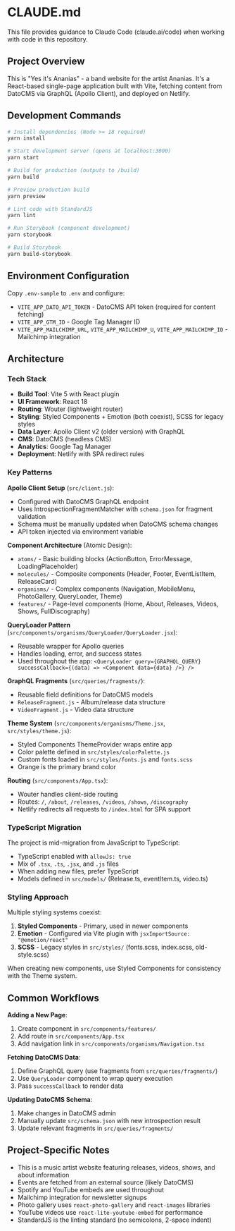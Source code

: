 # CLAUDE.md

This file provides guidance to Claude Code (claude.ai/code) when working with code in this repository.

## Project Overview

This is "Yes it's Ananias" - a band website for the artist Ananias. It's a React-based single-page application built with Vite, fetching content from DatoCMS via GraphQL (Apollo Client), and deployed on Netlify.

## Development Commands

```bash
# Install dependencies (Node >= 18 required)
yarn install

# Start development server (opens at localhost:3000)
yarn start

# Build for production (outputs to /build)
yarn build

# Preview production build
yarn preview

# Lint code with StandardJS
yarn lint

# Run Storybook (component development)
yarn storybook

# Build Storybook
yarn build-storybook
```

## Environment Configuration

Copy `.env-sample` to `.env` and configure:
- `VITE_APP_DATO_API_TOKEN` - DatoCMS API token (required for content fetching)
- `VITE_APP_GTM_ID` - Google Tag Manager ID
- `VITE_APP_MAILCHIMP_URL`, `VITE_APP_MAILCHIMP_U`, `VITE_APP_MAILCHIMP_ID` - Mailchimp integration

## Architecture

### Tech Stack
- **Build Tool**: Vite 5 with React plugin
- **UI Framework**: React 18
- **Routing**: Wouter (lightweight router)
- **Styling**: Styled Components + Emotion (both coexist), SCSS for legacy styles
- **Data Layer**: Apollo Client v2 (older version) with GraphQL
- **CMS**: DatoCMS (headless CMS)
- **Analytics**: Google Tag Manager
- **Deployment**: Netlify with SPA redirect rules

### Key Patterns

**Apollo Client Setup** (`src/client.js`):
- Configured with DatoCMS GraphQL endpoint
- Uses IntrospectionFragmentMatcher with `schema.json` for fragment validation
- Schema must be manually updated when DatoCMS schema changes
- API token injected via environment variable

**Component Architecture** (Atomic Design):
- `atoms/` - Basic building blocks (ActionButton, ErrorMessage, LoadingPlaceholder)
- `molecules/` - Composite components (Header, Footer, EventListItem, ReleaseCard)
- `organisms/` - Complex components (Navigation, MobileMenu, PhotoGallery, QueryLoader, Theme)
- `features/` - Page-level components (Home, About, Releases, Videos, Shows, FullDiscography)

**QueryLoader Pattern** (`src/components/organisms/QueryLoader/QueryLoader.jsx`):
- Reusable wrapper for Apollo queries
- Handles loading, error, and success states
- Used throughout the app: `<QueryLoader query={GRAPHQL_QUERY} successCallback={(data) => <Component data={data} />} />`

**GraphQL Fragments** (`src/queries/fragments/`):
- Reusable field definitions for DatoCMS models
- `ReleaseFragment.js` - Album/release data structure
- `VideoFragment.js` - Video data structure

**Theme System** (`src/components/organisms/Theme.jsx`, `src/styles/theme.js`):
- Styled Components ThemeProvider wraps entire app
- Color palette defined in `src/styles/colorPalette.js`
- Custom fonts loaded in `src/styles/fonts.js` and `fonts.scss`
- Orange is the primary brand color

**Routing** (`src/components/App.tsx`):
- Wouter handles client-side routing
- Routes: `/`, `/about`, `/releases`, `/videos`, `/shows`, `/discography`
- Netlify redirects all requests to `/index.html` for SPA support

### TypeScript Migration

The project is mid-migration from JavaScript to TypeScript:
- TypeScript enabled with `allowJs: true`
- Mix of `.tsx`, `.ts`, `.jsx`, and `.js` files
- When adding new files, prefer TypeScript
- Models defined in `src/models/` (Release.ts, eventItem.ts, video.ts)

### Styling Approach

Multiple styling systems coexist:
1. **Styled Components** - Primary, used in newer components
2. **Emotion** - Configured via Vite plugin with `jsxImportSource: "@emotion/react"`
3. **SCSS** - Legacy styles in `src/styles/` (fonts.scss, index.scss, old-style.scss)

When creating new components, use Styled Components for consistency with the Theme system.

## Common Workflows

**Adding a New Page**:
1. Create component in `src/components/features/`
2. Add route in `src/components/App.tsx`
3. Add navigation link in `src/components/organisms/Navigation.tsx`

**Fetching DatoCMS Data**:
1. Define GraphQL query (use fragments from `src/queries/fragments/`)
2. Use `QueryLoader` component to wrap query execution
3. Pass `successCallback` to render data

**Updating DatoCMS Schema**:
1. Make changes in DatoCMS admin
2. Manually update `src/schema.json` with new introspection result
3. Update relevant fragments in `src/queries/fragments/`

## Project-Specific Notes

- This is a music artist website featuring releases, videos, shows, and about information
- Events are fetched from an external source (likely DatoCMS)
- Spotify and YouTube embeds are used throughout
- Mailchimp integration for newsletter signups
- Photo gallery uses `react-photo-gallery` and `react-images` libraries
- YouTube videos use `react-lite-youtube-embed` for performance
- StandardJS is the linting standard (no semicolons, 2-space indent)
